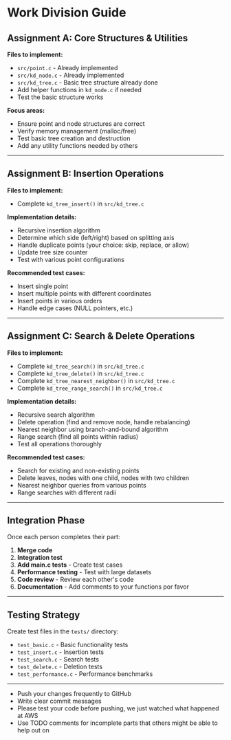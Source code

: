 # Work Division Guide

## Assignment A: Core Structures & Utilities
**Files to implement:**
- `src/point.c` - Already implemented
- `src/kd_node.c` - Already implemented  
- `src/kd_tree.c` - Basic tree structure already done
- Add helper functions in `kd_node.c` if needed
- Test the basic structure works

**Focus areas:**
- Ensure point and node structures are correct
- Verify memory management (malloc/free)
- Test basic tree creation and destruction
- Add any utility functions needed by others

---

## Assignment B: Insertion Operations
**Files to implement:**
- Complete `kd_tree_insert()` in `src/kd_tree.c`

**Implementation details:**
- Recursive insertion algorithm
- Determine which side (left/right) based on splitting axis
- Handle duplicate points (your choice: skip, replace, or allow)
- Update tree size counter
- Test with various point configurations

**Recommended test cases:**
- Insert single point
- Insert multiple points with different coordinates
- Insert points in various orders
- Handle edge cases (NULL pointers, etc.)

---

## Assignment C: Search & Delete Operations
**Files to implement:**
- Complete `kd_tree_search()` in `src/kd_tree.c`
- Complete `kd_tree_delete()` in `src/kd_tree.c`
- Complete `kd_tree_nearest_neighbor()` in `src/kd_tree.c`
- Complete `kd_tree_range_search()` in `src/kd_tree.c`

**Implementation details:**
- Recursive search algorithm
- Delete operation (find and remove node, handle rebalancing)
- Nearest neighbor using branch-and-bound algorithm
- Range search (find all points within radius)
- Test all operations thoroughly

**Recommended test cases:**
- Search for existing and non-existing points
- Delete leaves, nodes with one child, nodes with two children
- Nearest neighbor queries from various points
- Range searches with different radii

---

## Integration Phase
Once each person completes their part:

1. **Merge code** 
2. **Integration test**
3. **Add main.c tests** - Create test cases
4. **Performance testing** - Test with large datasets
5. **Code review** - Review each other's code
6. **Documentation** - Add comments to your functions por favor

---

## Testing Strategy
Create test files in the `tests/` directory:
- `test_basic.c` - Basic functionality tests
- `test_insert.c` - Insertion tests
- `test_search.c` - Search tests
- `test_delete.c` - Deletion tests
- `test_performance.c` - Performance benchmarks

---

- Push your changes frequently to GitHub
- Write clear commit messages
- Please test your code before pushing, we just watched what happened at AWS
- Use TODO comments for incomplete parts that others might be able to help out on

